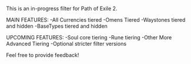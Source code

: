 This is an in-progress filter for Path of Exile 2.

MAIN FEATURES:
-All Currencies tiered
-Omens Tiered
-Waystones tiered and hidden
-BaseTypes tiered and hidden

UPCOMING FEATURES:
-Soul core tiering
-Rune tiering
-Other More Advanced Tiering
-Optional stricter filter versions

Feel free to provide feedback!
